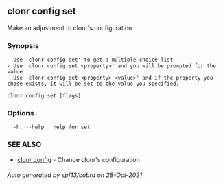 ## clonr config set

Make an adjustment to clonr's configuration

### Synopsis


	- Use 'clonr config set' to get a multiple choice list
	- Use 'clonr config set <property>' and you will be prompted for the value
	- Use 'clonr config set <property> <value>' and if the property you chose exists, it will be set to the value you specified.


```
clonr config set [flags]
```

### Options

```
  -h, --help   help for set
```

### SEE ALSO

* [clonr config](clonr_config.md)	 - Change clonr's configuration

###### Auto generated by spf13/cobra on 28-Oct-2021

